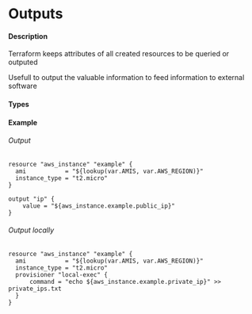 # Outputs
#### Description
Terraform keeps attributes of all created resources to be queried or outputed

Usefull to output the valuable information to feed information to external software

#### Types


#### Example

###### Output
```
resource "aws_instance" "example" {
  ami           = "${lookup(var.AMIS, var.AWS_REGION)}"
  instance_type = "t2.micro"
}

output "ip" {
    value = "${aws_instance.example.public_ip}"
}
```

###### Output locally
```
resource "aws_instance" "example" {
  ami           = "${lookup(var.AMIS, var.AWS_REGION)}"
  instance_type = "t2.micro"
  provisioner "local-exec" {
      command = "echo ${aws_instance.example.private_ip}" >> private_ips.txt
  }
}
```

